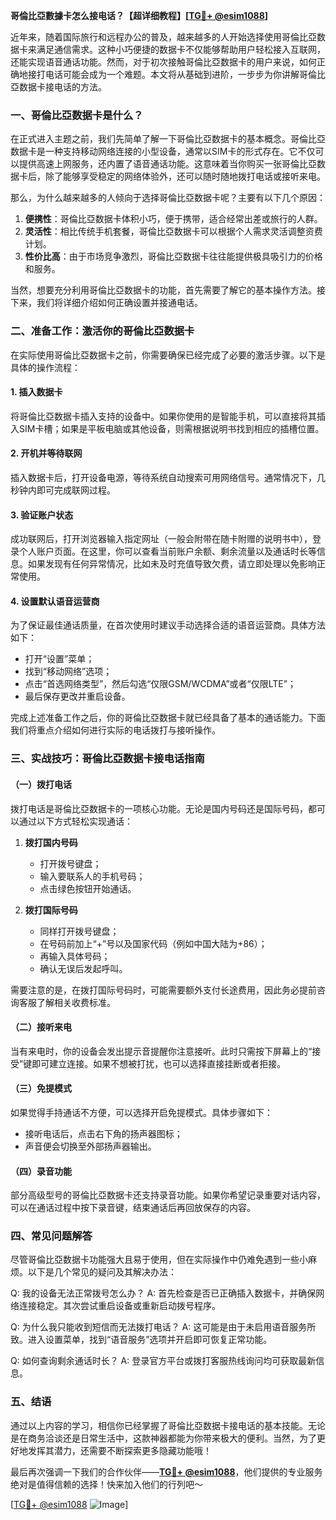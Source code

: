 **哥倫比亞數據卡怎么接电话？【超详细教程】[[TG💪+ @esim1088](https://t.me/s/esim1088)]**

近年来，随着国际旅行和远程办公的普及，越来越多的人开始选择使用哥倫比亞数据卡来满足通信需求。这种小巧便捷的数据卡不仅能够帮助用户轻松接入互联网，还能实现语音通话功能。然而，对于初次接触哥倫比亞数据卡的用户来说，如何正确地接打电话可能会成为一个难题。本文将从基础到进阶，一步步为你讲解哥倫比亞数据卡接电话的方法。

### 一、哥倫比亞数据卡是什么？

在正式进入主题之前，我们先简单了解一下哥倫比亞数据卡的基本概念。哥倫比亞数据卡是一种支持移动网络连接的小型设备，通常以SIM卡的形式存在。它不仅可以提供高速上网服务，还内置了语音通话功能。这意味着当你购买一张哥倫比亞数据卡后，除了能够享受稳定的网络体验外，还可以随时随地拨打电话或接听来电。

那么，为什么越来越多的人倾向于选择哥倫比亞数据卡呢？主要有以下几个原因：
1. **便携性**：哥倫比亞数据卡体积小巧，便于携带，适合经常出差或旅行的人群。
2. **灵活性**：相比传统手机套餐，哥倫比亞数据卡可以根据个人需求灵活调整资费计划。
3. **性价比高**：由于市场竞争激烈，哥倫比亞数据卡往往能提供极具吸引力的价格和服务。

当然，想要充分利用哥倫比亞数据卡的功能，首先需要了解它的基本操作方法。接下来，我们将详细介绍如何正确设置并接通电话。

### 二、准备工作：激活你的哥倫比亞数据卡

在实际使用哥倫比亞数据卡之前，你需要确保已经完成了必要的激活步骤。以下是具体的操作流程：

#### 1. 插入数据卡
将哥倫比亞数据卡插入支持的设备中。如果你使用的是智能手机，可以直接将其插入SIM卡槽；如果是平板电脑或其他设备，则需根据说明书找到相应的插槽位置。

#### 2. 开机并等待联网
插入数据卡后，打开设备电源，等待系统自动搜索可用网络信号。通常情况下，几秒钟内即可完成联网过程。

#### 3. 验证账户状态
成功联网后，打开浏览器输入指定网址（一般会附带在随卡附赠的说明书中），登录个人账户页面。在这里，你可以查看当前账户余额、剩余流量以及通话时长等信息。如果发现有任何异常情况，比如未及时充值导致欠费，请立即处理以免影响正常使用。

#### 4. 设置默认语音运营商
为了保证最佳通话质量，在首次使用时建议手动选择合适的语音运营商。具体方法如下：
   - 打开“设置”菜单；
   - 找到“移动网络”选项；
   - 点击“首选网络类型”，然后勾选“仅限GSM/WCDMA”或者“仅限LTE”；
   - 最后保存更改并重启设备。

完成上述准备工作之后，你的哥倫比亞数据卡就已经具备了基本的通话能力。下面我们将重点介绍如何进行实际的电话拨打与接听操作。

### 三、实战技巧：哥倫比亞数据卡接电话指南

#### （一）拨打电话
拨打电话是哥倫比亞数据卡的一项核心功能。无论是国内号码还是国际号码，都可以通过以下方式轻松实现通话：

1. **拨打国内号码**
   - 打开拨号键盘；
   - 输入要联系人的手机号码；
   - 点击绿色按钮开始通话。

2. **拨打国际号码**
   - 同样打开拨号键盘；
   - 在号码前加上“+”号以及国家代码（例如中国大陆为+86）；
   - 再输入具体号码；
   - 确认无误后发起呼叫。

需要注意的是，在拨打国际号码时，可能需要额外支付长途费用，因此务必提前咨询客服了解相关收费标准。

#### （二）接听来电
当有来电时，你的设备会发出提示音提醒你注意接听。此时只需按下屏幕上的“接受”键即可建立连接。如果不想被打扰，也可以选择直接挂断或者拒接。

#### （三）免提模式
如果觉得手持通话不方便，可以选择开启免提模式。具体步骤如下：
   - 接听电话后，点击右下角的扬声器图标；
   - 声音便会切换至外部扬声器输出。

#### （四）录音功能
部分高级型号的哥倫比亞数据卡还支持录音功能。如果你希望记录重要对话内容，可以在通话过程中按下录音键，结束通话后再回放保存的内容。

### 四、常见问题解答

尽管哥倫比亞数据卡功能强大且易于使用，但在实际操作中仍难免遇到一些小麻烦。以下是几个常见的疑问及其解决办法：

Q: 我的设备无法正常拨号怎么办？
A: 首先检查是否已正确插入数据卡，并确保网络连接稳定。其次尝试重启设备或重新启动拨号程序。

Q: 为什么我只能收到短信而无法拨打电话？
A: 这可能是由于未启用语音服务所致。进入设置菜单，找到“语音服务”选项并开启即可恢复正常功能。

Q: 如何查询剩余通话时长？
A: 登录官方平台或拨打客服热线询问均可获取最新信息。

### 五、结语

通过以上内容的学习，相信你已经掌握了哥倫比亞数据卡接电话的基本技能。无论是在商务洽谈还是日常生活中，这款神器都能为你带来极大的便利。当然，为了更好地发挥其潜力，还需要不断探索更多隐藏功能哦！

最后再次强调一下我们的合作伙伴——**[TG💪+ @esim1088](https://t.me/s/esim1088)**，他们提供的专业服务绝对是值得信赖的选择！快来加入他们的行列吧～

[[TG💪+ @esim1088](https://t.me/s/esim1088) ![Image](https://i.postimg.cc/4NQfJmqS/Snipaste-2025-05-13-00-14-12.png)]